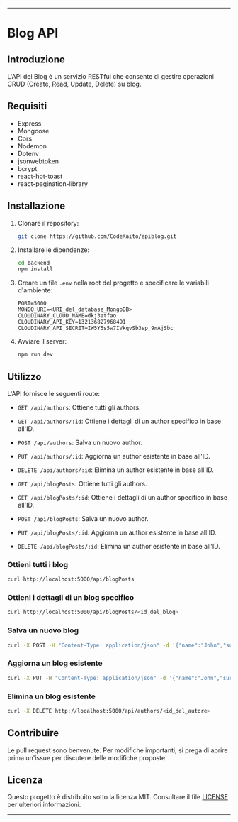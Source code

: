 ---

# Blog API

## Introduzione

L'API del Blog è un servizio RESTful che consente di gestire operazioni CRUD (Create, Read, Update, Delete) su blog.

## Requisiti

- Express
- Mongoose
- Cors
- Nodemon
- Dotenv
- jsonwebtoken
- bcrypt
- react-hot-toast
- react-pagination-library

## Installazione

1. Clonare il repository:

   ```bash
   git clone https://github.com/CodeKaito/epiblog.git
   ```

2. Installare le dipendenze:

   ```bash
   cd backend
   npm install
   ```

3. Creare un file `.env` nella root del progetto e specificare le variabili d'ambiente:

   ```plaintext
   PORT=5000
   MONGO_URI=<URI_del_database_MongoDB>
   CLOUDINARY_CLOUD_NAME=dkj3atfao
   CLOUDINARY_API_KEY=132136827968491
   CLOUDINARY_API_SECRET=IW5Y5s5w7IVkqvSb3sp_9mAjSbc
   ```

4. Avviare il server:

   ```bash
   npm run dev
   ```

## Utilizzo

L'API fornisce le seguenti route:

- `GET /api/authors`: Ottiene tutti gli authors.
- `GET /api/authors/:id`: Ottiene i dettagli di un author specifico in base all'ID.
- `POST /api/authors`: Salva un nuovo author.
- `PUT /api/authors/:id`: Aggiorna un author esistente in base all'ID.
- `DELETE /api/authors/:id`: Elimina un author esistente in base all'ID.

- `GET /api/blogPosts`: Ottiene tutti gli authors.
- `GET /api/blogPosts/:id`: Ottiene i dettagli di un author specifico in base all'ID.
- `POST /api/blogPosts`: Salva un nuovo author.
- `PUT /api/blogPosts/:id`: Aggiorna un author esistente in base all'ID.
- `DELETE /api/blogPosts/:id`: Elimina un author esistente in base all'ID.

### Ottieni tutti i blog

```bash
curl http://localhost:5000/api/blogPosts
```

### Ottieni i dettagli di un blog specifico

```bash
curl http://localhost:5000/api/blogPosts/<id_del_blog>
```

### Salva un nuovo blog

```bash
curl -X POST -H "Content-Type: application/json" -d '{"name":"John","surname":"Doe","email":"john@example.com","birth":"1990-01-01","avatar":"avatar.jpg"}' http://localhost:5000/api/authors
```

### Aggiorna un blog esistente

```bash
curl -X PUT -H "Content-Type: application/json" -d '{"name":"John","surname":"Doe","email":"john.doe@example.com","birth":"1990-01-01","avatar":"avatar.jpg"}' http://localhost:5000/api/authors/<id_del_autore>
```

### Elimina un blog esistente

```bash
curl -X DELETE http://localhost:5000/api/authors/<id_del_autore>
```

## Contribuire

Le pull request sono benvenute. Per modifiche importanti, si prega di aprire prima un'issue per discutere delle modifiche proposte.

## Licenza

Questo progetto è distribuito sotto la licenza MIT. Consultare il file [LICENSE](LICENSE) per ulteriori informazioni.

---